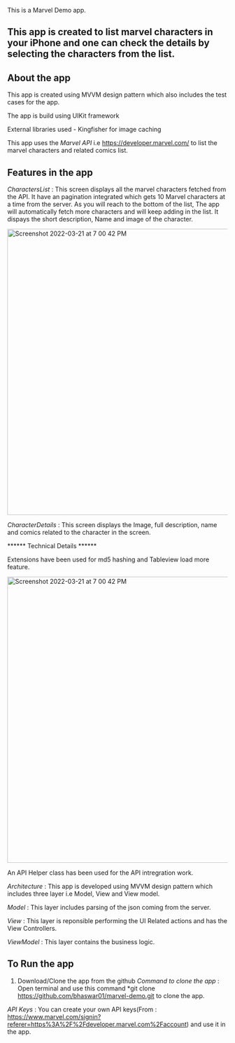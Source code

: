 This is a Marvel Demo app.

## This app is created to list marvel characters in your iPhone and one can check the details by selecting the characters from the list.    

## About the app

This app is created using MVVM design pattern which also includes the test cases for the app.

The app is build using UIKit framework

External libraries used - Kingfisher for image caching

This app uses the *Marvel API* i.e https://developer.marvel.com/ to list the marvel characters and related comics list.

## Features in the app

*CharactersList* : This screen displays all the marvel characters fetched from the API. It have an pagination integrated which gets 10 Marvel characters at a time from the server. As you will reach to the bottom of the list, The app will automatically fetch more characters and will keep adding in the list. It dispays the short description, Name and image of the character.

<img width="653" alt="Screenshot 2022-03-21 at 7 00 42 PM" src="https://user-images.githubusercontent.com/92414686/159271572-0ce59b79-5575-4d40-a172-4011b72c1e4e.png">


*CharacterDetails* : This screen displays the Image, full description, name and comics related to the character in the screen.


****** Technical Details ******

Extensions have been used for md5 hashing and Tableview load more feature.

<img width="653" alt="Screenshot 2022-03-21 at 7 00 42 PM" src="https://user-images.githubusercontent.com/92414686/159271324-23150652-b498-41bf-b56c-5a434057e35b.png">


An API Helper class has been used for the API intregration work.

*Architecture* : This app is developed using MVVM design pattern which includes three layer i.e Model, View and View model.

*Model* : This layer includes parsing of the json coming from the server.

*View* : This layer is reponsible performing the UI Related actions and has the View Controllers.

*ViewModel* : This layer contains the business logic.

## To Run the app

1. Download/Clone the app from the github
*Command to clone the app* : Open terminal and use this command *git clone https://github.com/bhaswar01/marvel-demo.git to clone the app.

*API Keys* : You can create your own API keys(From : https://www.marvel.com/signin?referer=https%3A%2F%2Fdeveloper.marvel.com%2Faccount) and use it in the app.
